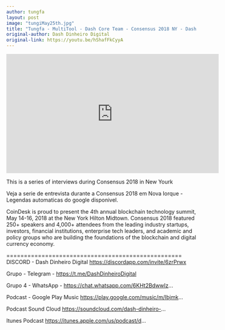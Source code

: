 ```yaml
---
author: tungfa
layout: post
image: "tungiMay25th.jpg"
title: "Tungfa - MultiTool - Dash Core Team - Consensus 2018 NY - Dash Dinheiro Digital Brasil."
original-author: Dash Dinheiro Digital
original-link: https://youtu.be/hShafFkCyyA
---
```



<iframe width="560" height="315" src="https://www.youtube.com/embed/hShafFkCyyA" frameborder="0" allow="autoplay; encrypted-media" allowfullscreen></iframe>

This is a series of interviews during Consensus 2018 in New Yourk

Veja a serie de entrevista durante a Consensus 2018 em Nova Iorque  - Legendas automaticas do google disponivel.

CoinDesk is proud to present the 4th annual blockchain technology summit, May 14-16, 2018 at the New York Hilton Midtown. Consensus 2018 featured 250+ speakers and 4,000+ attendees from the leading industry startups, investors, financial institutions, enterprise tech leaders, and academic and policy groups who are building the foundations of the blockchain and digital currency economy.


==================================================
DISCORD - Dash Dinheiro Digital
https://discordapp.com/invite/6zrPrwx

Grupo  - Telegram -
https://t.me/DashDinheiroDigital

Grupo 4 - WhatsApp - https://chat.whatsapp.com/6KHt2BdwwIz...

Podcast - Google Play Music
https://play.google.com/music/m/Ibjmk...

Podcast Sound Cloud
https://soundcloud.com/dash-dinheiro-...

Itunes Podcast
https://itunes.apple.com/us/podcast/d...
